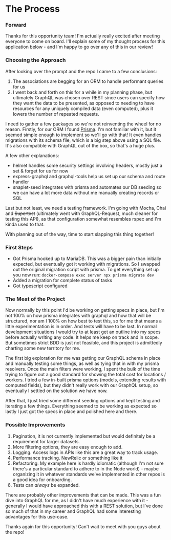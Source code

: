 # The Process

### Forward
Thanks for this opportunity team! I'm actually really excited after meeting everyone to come on board. I'll explain some of my thought process for this application below - and I'm happy to go over any of this in our review!

### Choosing the Approach
After looking over the prompt and the repo I came to a few conclusions:
1. The associations are begging for an ORM to handle performant queries for us
2. I went back and forth on this for a while in my planning phase, but ultimately GraphQL was chosen over REST since users can specify how they want the data to be presented, as opposed to needing to have resources for any uniquely compiled data (even computed), plus it lowers the number of repeated requests.

I need to gather a few packages so we're not reinventing the wheel for no reason. Firstly, for our ORM I found [Prisma](https://www.prisma.io/orm). I'm not familiar with it, but it seemed simple enough to implement so we'll go with that! It even handles migrations with its schema file, which is a big step above using a SQL file. It's also compatible with GraphQL out of the box, so that's a huge plus.

A few other explanations:
- helmet handles some security settings involving headers, mostly just a set & forget for us for now
- express-graphql and graphql-tools help us set up our schema and route handler
- snaplet-seed integrates with prisma and automates our DB seeding so we can have a lot more data without me manually creating records or SQL

Last but not least, we need a testing framework. I'm going with Mocha, Chai and ~~Supertest~~ (ultimately went with GraphQL-Request, much cleaner for testing this API), as that configuration somewhat resembles rspec and I'm kinda used to that.

With planning out of the way, time to start slapping this thing together!

### First Steps
- Got Prisma hooked up to MariaDB. This was a bigger pain than initially expected, but eventually got it working with migrations. So I swapped out the original migration script with prisma. To get everything set up you now run: `docker-compose exec server npx prisma migrate dev`
- Added a migration for complete status of tasks
- Got typescript configured

### The Meat of the Project
Now normally by this point I'd be working on getting specs in place, but I'm not 100% on how prisma integrates with graphql and how that will be structured, nor am I 100% on how best to test this, so for me that means a little experimentation is in order. And tests will have to be last. In normal development situations I would try to at least get an outline into my specs before actually writing any code. It helps me keep on track and in scope. But sometimes strict BDD is just not feasible, and this project is admittedly charting some new territory for me.

The first big exploration for me was getting our GraphQL schema in place and manually testing some things, as well as tying that in with my prisma resolvers. Once the main filters were working, I spent the bulk of the time trying to figure out a good standard for showing the total cost for locations / workers. I tried a few in-built prisma options (models, extending results with computed fields), but they didn't really work with our GraphQL setup, so eventually I settled on the solution we have now.

After that, I just tried some different seeding options and kept testing and iterating a few things. Everything seemed to be working as expected so lastly I just got the specs in place and polished here and there.

### Possible Improvements
1. Pagination, it is not currently implemented but would definitely be a requirement for larger datasets.
2. More filtering options, they are easy enough to add.
3. Logging. Access logs in APIs like this are a great way to track usage.
4. Performance tracking. NewRelic or something like it
5. Refactoring. My example here is hardly idiomatic (although I'm not sure there's a particular standard to adhere to in the Node world) - maybe organizing it in whatever standards we've implemented in other repos is a good idea for onboarding.
6. Tests can _always_ be expanded.

There are probably other improvements that can be made. This was a fun dive into GraphQL for me, as I didn't have much experience with it - generally I would have approached this with a REST solution, but I've done so much of that in my career and GraphQL had some interesting advantages for this use-case.

Thanks again for this opportunity! Can't wait to meet with you guys about the repo!